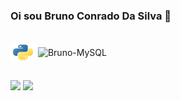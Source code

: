 ### Oi sou Bruno Conrado Da Silva 👋




<div style="display: inline_block"><br>

  <img align="center" alt="Bruno-Python" height="30" width="40" src="https://raw.githubusercontent.com/devicons/devicon/master/icons/python/python-original.svg">
 <img align="center" alt="Bruno-MySQL" height="40" width="70" src="https://img.shields.io/badge/MySQL-005C84?style=for-the-badge&logo=mysql&logoColor=white">
</div> 

##
 
<div> 

 <a href="https://mail.google.com/mail/u/0/?ogbl#inbox"><img src="https://img.shields.io/badge/-Gmail-%23333?style=for-the-badge&logo=gmail&logoColor=white" target="_blank"></a>
  <a href="[https://www.linkedin.com/in/bruno-conrado-da-silva-68ba1598/]([https://www.linkedin.com/in/brunocs/](https://www.linkedin.com/in/brunocs/))" target="_blank"><img src="https://img.shields.io/badge/-LinkedIn-%230077B5?style=for-the-badge&logo=linkedin&logoColor=white" target="_blank"></a> 
  
</div>
